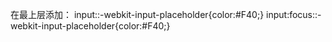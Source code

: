 在最上层添加：
input::-webkit-input-placeholder{color:#F40;}
input:focus::-webkit-input-placeholder{color:#F40;}